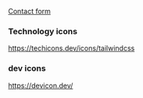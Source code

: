 [Contact form](https://codepen.io/matmarsiglio/pen/pojoPR)

### Technology icons
https://techicons.dev/icons/tailwindcss


### dev icons
https://devicon.dev/